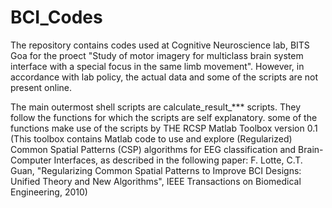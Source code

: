 # BCI_Codes
The repository contains codes used at Cognitive Neuroscience lab, BITS Goa for the proect "Study of motor imagery for multiclass brain system interface with a special focus in the same limb movement". However, in accordance with lab policy, the actual data and some of the scripts are not present online.

The main outermost shell scripts are calculate_result_*** scripts. They follow the functions for which the scripts are self explanatory.
some of the functions make use of the scripts by THE RCSP Matlab Toolbox version 0.1 (This toolbox contains Matlab code to use and explore (Regularized) Common Spatial Patterns (CSP) algorithms for EEG classification and Brain-Computer Interfaces, as described in the following paper: F. Lotte, C.T. Guan, "Regularizing Common Spatial Patterns to Improve BCI Designs: Unified Theory and New Algorithms", IEEE Transactions on Biomedical Engineering, 2010)
